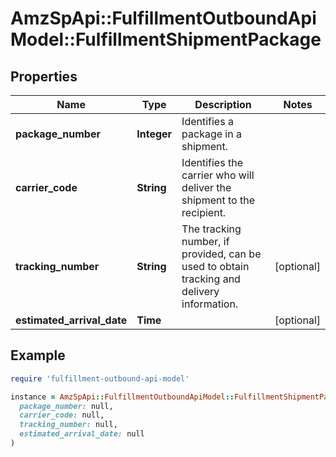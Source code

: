# AmzSpApi::FulfillmentOutboundApiModel::FulfillmentShipmentPackage

## Properties

| Name | Type | Description | Notes |
| ---- | ---- | ----------- | ----- |
| **package_number** | **Integer** | Identifies a package in a shipment. |  |
| **carrier_code** | **String** | Identifies the carrier who will deliver the shipment to the recipient. |  |
| **tracking_number** | **String** | The tracking number, if provided, can be used to obtain tracking and delivery information. | [optional] |
| **estimated_arrival_date** | **Time** |  | [optional] |

## Example

```ruby
require 'fulfillment-outbound-api-model'

instance = AmzSpApi::FulfillmentOutboundApiModel::FulfillmentShipmentPackage.new(
  package_number: null,
  carrier_code: null,
  tracking_number: null,
  estimated_arrival_date: null
)
```

